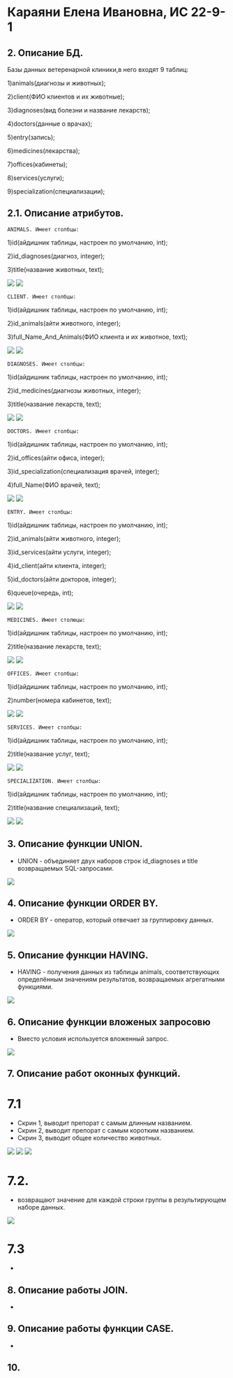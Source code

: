 # Караяни Елена Ивановна, ИС 22-9-1

## 2. Описание БД.

Базы данных ветеренарной клиники,в него входят 9 таблиц:

1)animals(диагнозы и животных);

2)client(ФИО клиентов и их животные);

3)diagnoses(вид болезни и название лекарств);

4)doctors(данные о врачах);

5)entry(запись);

6)medicines(лекарства);

7)offices(кабинеты);

8)services(услуги);

9)specialization(специализации);


## 2.1. Описание атрибутов.

    ANIMALS. Имеет столбцы:
    
1)id(айдишник таблицы, настроен по умолчанию, int);

2)id_diagnoses(диагноз, integer);

3)title(название животных, text);


![](skrin/animal.aa.png)
![](skrin/animal.b.png)

    CLIENT. Имеет столбцы:
1)id(айдишник таблицы, настроен по умолчанию, int);

2)id_animals(айти животного, integer);

3)full_Name_And_Animals(ФИО клиента и их животное, text);


![](skrin/client.aa.png)
![](skrin/client.b.png)

    DIAGNOSES. Имеет столбцы:
    
1)id(айдишник таблицы, настроен по умолчанию, int);

2)id_medicines(диагнозы животных, integer);

3)title(название лекарств, text);



![](skrin/diagnoses.aa.png)
![](skrin/diagnoses.b.png)


    DOCTORS. Имеет столбцы:
    
1)id(айдишник таблицы, настроен по умолчанию, int);

2)id_offices(айти офиса, integer);

3)id_specialization(специализация врачей, integer);

4)full_Name(ФИО врачей, text);


![](skrin/doctors.aa.png)
![](skrin/doctors.b.png)

    ENTRY. Имеет столбцы:
    
1)id(айдишник таблицы, настроен по умолчанию, int);

2)id_animals(айти животного, integer);

3)id_services(айти услуги, integer);

4)id_client(айти клиента, integer);

5)id_doctors(айти докторов, integer);

6)queue(очередь, int);


![](skrin/entry.aa.png)
![](skrin/entry.b.png)

    MEDICINES. Имеет столюцы:
    
1)id(айдишник таблицы, настроен по умолчанию, int);

2)title(название лекарств, text);


![](skrin/medicines.aa.png)
![](skrin/medicines.b.png)

    OFFICES. Имеет столбцы:
    
1)id(айдишник таблицы, настроен по умолчанию, int);

2)number(номера кабинетов, text);


![](skrin/offices.aa.png)
![](skrin/offices.b.png)

    SERVICES. Имеет столбцы:
    
1)id(айдишник таблицы, настроен по умолчанию, int);

2)title(название услуг, text);


![](skrin/services.aa.png)
![](skrin/services.b.png)

    SPECIALIZATION. Имеет столбцы:
    
1)id(айдишник таблицы, настроен по умолчанию, int);

2)title(название специализаций, text);


![](skrin/specialization.aa.png)
![](skrin/specializatia.b.png)


## 3. Описание функции UNION.

- UNION -  объединяет двух наборов строк id_diagnoses и title возвращаемых SQL-запросами.

![](skrin/union.png)


## 4. Описание функции ORDER BY.

- ORDER BY - оператор, который отвечает за группировку данных.

![](skrin/order.png)


## 5. Описание функции HAVING.

- HAVING -  получения данных из таблицы animals, соответствующих определённым значениям результатов, возвращаемых агрегатными функциями.

![](skrin/HAVING.png)


## 6. Описание функции вложеных запросовю 

- Вместо условия используется вложенный запрос.

![](skrin/select.png)

## 7. Описание работ оконных функций.
# 7.1
- Скрин 1, выводит препорат с самым длинным названием. 
- Скрин 2, выводит препорат с самым коротким названием.
- Скрин 3, выводит общее количество животных.

![](skrin/агрег.png)
![](skrin/агрег2.png)
![](skrin/агрег3.png)

# 7.2.
- возвращают значение для каждой строки группы в результирующем наборе данных.

![](skrin/ранж.png)

# 7.3
- 
## 8. Описание работы JOIN.

-

## 9. Описание работы функции CASE.

-

## 10. 

